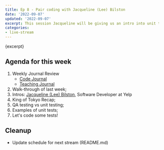 ```yaml
---
title: Ep 8 - Pair coding with Jacqueline (Lee) Bilston
date: '2022-09-07'
updated: '2022-09-07'
excerpt: This session Jacqueline will be giving us an intro into unit tests and testing in general!
categories: 
- live-stream
---
```

{excerpt}

## Agenda for this week
1. Weekly Journal Review
    - [Code Journal](https://acidtone.github.io/code-journal/)
    - [Teaching Journal](https://acidtone.github.io/teaching-journal/)
2. Walk-through of last week;
3. Intros: [Jacqueline (Lee) Bilston](https://www.linkedin.com/in/jacqueline-bilston-bb09b1122/), Software Developer at Yelp
4. King of Tokyo Recap;
5. QA testing vs unit testing;
6. Examples of unit tests;
7. Let's code some tests!

## Cleanup
- Update schedule for next stream (README.md)